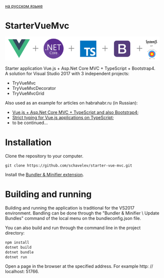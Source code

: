 [на русском языке](README.ru-ru.md)
# StarterVueMvc

![image](vue+aspnet+ts-bootstrap+require.png?raw=true "image")

Starter application Vue.js + Asp.Net Core MVC + TypeScript + Bootstrap4. A solution for Visual Studio 2017 with 3 independent projects:
- TryVueMvc
- TryVueMvcDecorator
- TryVueMvcGrid

Also used as an example for articles on habrahabr.ru (in Russian):
- [Vue.js + Asp.Net Core MVC + TypeScript and also Bootstrap4](https://habrahabr.ru/post/350332/);
- [Strict typing for Vue.js applications on TypeScript](https://habrahabr.ru/post/351216/);
- to be continued... 

# Installation

Clone the repository to your computer.

```dos
git clone https://github.com/schavelev/starter-vue-mvc.git
```

Install the [Bundler & Minifier extension](https://marketplace.visualstudio.com/items?itemName=MadsKristensen.BundlerMinifier).

# Building and running

Building and running the application is traditional for the VS2017 environment. Bandling can be done through the "Bundler & Minifier \ Update Bundles" command of the local menu on the bundleconfig.json file.

You can also build and run through the command line in the project directory:
```dos
npm install
dotnet build
dotnet bundle
dotnet run
```
Open a page in the browser at the specified address. For example http: // localhost: 51766.

